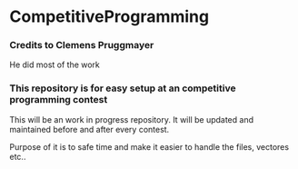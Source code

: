 # CompetitiveProgramming

### Credits to Clemens Pruggmayer
He did most of the work

### This repository is for easy setup at an competitive programming contest

This will be an work in progress repository. It will be updated and maintained before and after
every contest.

Purpose of it is to safe time and make it easier to handle the files, vectores etc..
